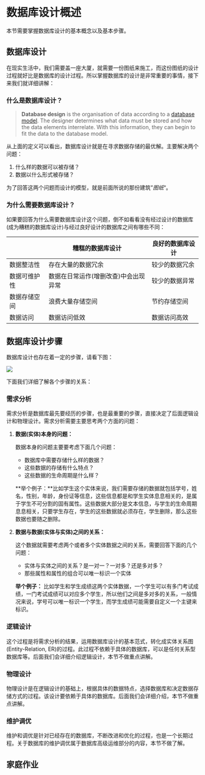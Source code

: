 # 数据库设计概述

本节需要掌握数据库设计的基本概念以及基本步骤。



## 数据库设计

在现实生活中，我们需要盖一座大厦，就需要一份图纸来施工，而这份图纸的设计过程就好比是数据库的设计过程。所以掌握数据库的设计是非常重要的事情，接下来我们就详细讲解：

### 什么是数据库设计？

>**Database design** is the organisation of data according to a [database model](https://en.wikipedia.org/wiki/Database_model). The designer determines what data must be stored and how the data elements interrelate. With this information, they can begin to fit the data to the database model.

从上面的定义可以看出，数据库设计就是在寻求数据存储的最优解。主要解决两个问题：

1. 什么样的数据可以被存储？
2. 数据以什么形式被存储？

为了回答这两个问题而设计的模型，就是前面所说的那份建筑”*图纸*“。

### 为什么需要数据库设计？

如果要回答为什么需要数据库设计这个问题，倒不如看看没有经过设计的数据库(成为糟糕的数据库设计)与经过良好设计的数据库之间有哪些不同：

|              | 糟糕的数据库设计                     | 良好的数据库设计 |
| ------------ | ------------------------------------ | ---------------- |
| 数据整洁性   | 存在大量的数据冗余                   | 较少的数据冗余   |
| 数据可维护性 | 数据在日常运作(增删改查)中会出现异常 | 较少的数据异常   |
| 数据存储空间 | 浪费大量存储空间                     | 节约存储空间     |
| 数据访问     | 数据访问低效                         | 数据访问高效     |



## 数据库设计步骤

数据库设计也存在着一定的步骤，请看下图：

![](http://ww1.sinaimg.cn/large/af4e9f79ly1fzxzibxudaj21dq06e75a.jpg)

下面我们详细了解各个步骤的关系：

### 需求分析

需求分析是数据库最先要经历的步骤，也是最重要的步骤，直接决定了后面逻辑设计和物理设计。需求分析需要主要思考两个方面的问题：

1. **数据(实体)本身的问题：**

   数据本身的问题主要要考虑下面几个问题：

   * 数据库中需要存储什么样的数据？
   * 这些数据的存储有什么特点？
   * 这些数据的生命周期是什么样？

   **举个例子：**比如学生这个实体来说，我们需要存储的数据就包括学号，姓名，性别，年龄，身份证等信息，这些信息都是和学生实体息息相关的，是属于学生不可分割的固有属性。这些数据大部分是文本信息，与学生的生命周期息息相关，只要学生存在，学生的这些数据就必须存在，学生删除，那么这些数据也要随之删除。

2. **数据与数据(实体与实体)之间的关系：**

   这个数据就需要考虑两个或者多个实体数据之间的关系，需要回答下面的几个问题：

   * 实体与实体之间的关系？是一对一？一对多？还是多对多？
   * 那些属性和属性的组合可以唯一标识一个实体

   **举个例子：** 比如学生和学生成绩这两个实体数据，一个学生可以有多门考试成绩，一门考试成绩可以对应多个学生，所以他们之间是多对多的关系，一般情况来说，学号可以唯一标识一个学生，而学生成绩可能需要自定义一个主键来标识。

### 逻辑设计

这个过程是将需求分析的结果，运用数据库设计的基本范式，转化成实体关系图(Entity-Relation, ER)的过程。此过程不依赖于具体的数据库，可以是任何关系型数据库等。后面我们会详细介绍逻辑设计，本节不做重点讲解。

### 物理设计

物理设计是在逻辑设计的基础上，根据具体的数据特点，选择数据库和决定数据存储方式的过程。该设计要依赖于具体的数据库。后面我们会详细介绍，本节不做重点讲解。

### 维护调优

维护和调优是针对已经存在的数据库，不断改进和优化的过程，也是一个长期过程。关于数据库的维护调优属于数据库高级运维部分的内容，本节不做了解。



## 家庭作业

